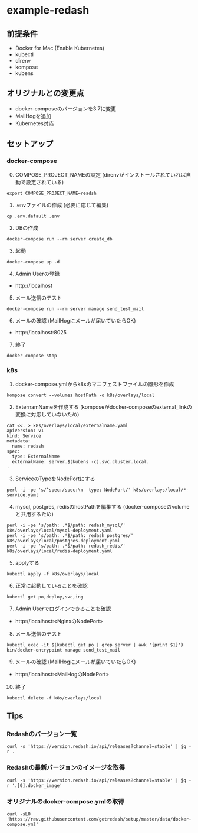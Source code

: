 # example-redash

## 前提条件
- Docker for Mac (Enable Kubernetes)
- kubectl
- direnv
- kompose
- kubens

## オリジナルとの変更点
- docker-composeのバージョンを3.7に変更
- MailHogを追加
- Kubernetes対応

## セットアップ
### docker-compose
0. COMPOSE_PROJECT_NAMEの設定 (direnvがインストールされていれば自動で設定されている)
```
export COMPOSE_PROJECT_NAME=readsh
```

1. .envファイルの作成 (必要に応じて編集)
```
cp .env.default .env
```

2. DBの作成
```
docker-compose run --rm server create_db
```

3. 起動
```
docker-compose up -d
```

4. Admin Userの登録

- http://localhost

5. メール送信のテスト
```
docker-compose run --rm server manage send_test_mail
```

6. メールの確認 (MailHogにメールが届いていたらOK)

- http://localhost:8025

7. 終了
```
docker-compose stop
```

### k8s
1. docker-compose.ymlからk8sのマニフェストファイルの雛形を作成
```
kompose convert --volumes hostPath -o k8s/overlays/local
```

2. ExternamNameを作成する (komposeがdocker-composeのexternal_linkの変換に対応していないため)
```
cat <<. > k8s/overlays/local/externalname.yaml
apiVersion: v1
kind: Service
metadata:
  name: redash
spec:
  type: ExternalName
  externalName: server.$(kubens -c).svc.cluster.local.
.
```

3. ServiceのTypeをNodePortにする
```
perl -i -pe 's/^spec:/spec:\n  type: NodePort/' k8s/overlays/local/*-service.yaml
```

4. mysql, postgres, redisのhostPathを編集する (docker-composeのvolumeと共用するため)
```
perl -i -pe 's/path: .*$/path: redash_mysql/' k8s/overlays/local/mysql-deployment.yaml
perl -i -pe 's/path: .*$/path: redash_postgres/' k8s/overlays/local/postgres-deployment.yaml
perl -i -pe 's/path: .*$/path: redash_redis/' k8s/overlays/local/redis-deployment.yaml
```

5. applyする
```
kubectl apply -f k8s/overlays/local
```

6. 正常に起動していることを確認
```
kubectl get po,deploy,svc,ing
```

7. Admin Userでログインできることを確認

- http://localhost:<NginxのNodePort>

8. メール送信のテスト
```
kubectl exec -it $(kubectl get po | grep server | awk '{print $1}') bin/docker-entrypoint manage send_test_mail
```

9. メールの確認 (MailHogにメールが届いていたらOK)

- http://localhost:<MailHogのNodePort>

10. 終了
```
kubectl delete -f k8s/overlays/local
```

## Tips
### Redashのバージョン一覧
```
curl -s 'https://version.redash.io/api/releases?channel=stable' | jq -r .
```

### Redashの最新バージョンのイメージを取得
```
curl -s 'https://version.redash.io/api/releases?channel=stable' | jq -r '.[0].docker_image'
```

### オリジナルのdocker-compose.ymlの取得
```
curl -sLO 'https://raw.githubusercontent.com/getredash/setup/master/data/docker-compose.yml'
```
